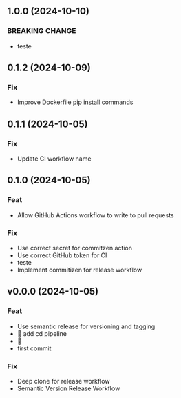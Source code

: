 ## 1.0.0 (2024-10-10)

### BREAKING CHANGE

- teste

## 0.1.2 (2024-10-09)

### Fix

- Improve Dockerfile pip install commands

## 0.1.1 (2024-10-05)

### Fix

- Update CI workflow name

## 0.1.0 (2024-10-05)

### Feat

- Allow GitHub Actions workflow to write to pull requests

### Fix

- Use correct secret for commitzen action
- Use correct GitHub token for CI
- teste
- Implement commitizen for release workflow

## v0.0.0 (2024-10-05)

### Feat

- Use semantic release for versioning and tagging
- :construction_worker: add cd pipeline
- :construction_worker:
- first commit

### Fix

- Deep clone for release workflow
- Semantic Version Release Workflow
